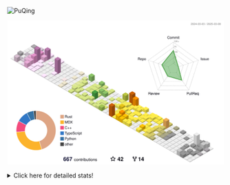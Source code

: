 ![PuQing](https://user-images.githubusercontent.com/27223114/171565019-9a56fae6-b08b-421f-99db-7e830da42371.png)

![](./profile-3d-contrib/profile-season-animate.svg)

<details>
<summary>Click here for detailed stats!</summary>

<!--START_SECTION:waka-->
![Lines of code](https://img.shields.io/badge/From%20Hello%20World%20I%27ve%20Written-2.2%20million%20lines%20of%20code-blue)

**🐱 My GitHub Data** 

> 📦 432.5 kB Used in GitHub's Storage 
 > 
> 🏆 91 Contributions in the Year 2025
 > 
> 🚫 Not Opted to Hire
 > 
> 📜 41 Public Repositories 
 > 
> 🔑 33 Private Repositories 
 > 
**I'm an Early 🐤** 

```text
🌞 Morning                833 commits         ██░░░░░░░░░░░░░░░░░░░░░░░   08.84 % 
🌆 Daytime                4236 commits        ███████████░░░░░░░░░░░░░░   44.95 % 
🌃 Evening                2156 commits        ██████░░░░░░░░░░░░░░░░░░░   22.88 % 
🌙 Night                  2198 commits        ██████░░░░░░░░░░░░░░░░░░░   23.33 % 
```


📊 **This Week I Spent My Time On** 

```text
💬 Programming Languages: 
CLI                      10 hrs 47 mins      ███████░░░░░░░░░░░░░░░░░░   27.89 % 
C++                      8 hrs 16 mins       █████░░░░░░░░░░░░░░░░░░░░   21.36 % 
Python                   7 hrs 48 mins       █████░░░░░░░░░░░░░░░░░░░░   20.17 % 
Other                    2 hrs 44 mins       ██░░░░░░░░░░░░░░░░░░░░░░░   07.09 % 
Music                    2 hrs 12 mins       █░░░░░░░░░░░░░░░░░░░░░░░░   05.71 % 

🔥 Editors: 
VS Code                  21 hrs 39 mins      ██████████████░░░░░░░░░░░   55.96 % 
Ghostty                  10 hrs 47 mins      ███████░░░░░░░░░░░░░░░░░░   27.89 % 
Telegram                 2 hrs 16 mins       █░░░░░░░░░░░░░░░░░░░░░░░░   05.88 % 
NetEaseMusic             2 hrs 12 mins       █░░░░░░░░░░░░░░░░░░░░░░░░   05.71 % 
MicrosoftPowerPoint      39 mins             ░░░░░░░░░░░░░░░░░░░░░░░░░   01.70 % 

💻 Operating System: 
Mac                      19 hrs 51 mins      █████████████░░░░░░░░░░░░   51.27 % 
Linux                    10 hrs 14 mins      ███████░░░░░░░░░░░░░░░░░░   26.44 % 
WSL                      8 hrs 37 mins       ██████░░░░░░░░░░░░░░░░░░░   22.29 % 
```


<!--END_SECTION:waka-->
</details>
